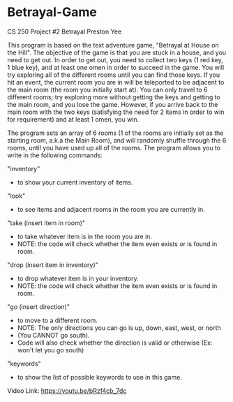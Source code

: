# Betrayal-Game
CS 250 Project #2 Betrayal
Preston Yee

This program is based on the text adventure game, "Betrayal at House on the Hill". The objective of the game is that you are stuck in a house, and you need to get out. In order to get out, you need to collect two keys (1 red key, 1 blue key), and at least one omen in order to succeed in the game. You will try exploring all of the different rooms until you can find those keys.  If you hit an event, the current room you are in will be teleported to be adjacent to the main room (the room you initially start at). You can only travel to 6 different rooms; try exploring more without getting the keys and getting to the main room, and you lose the game. However, if you arrive back to the main room with the two keys (satisfying the need for 2 items in order to win for requirement) and at least 1 omen, you win.

The program sets an array of 6 rooms (1 of the rooms are initially set as the starting room, a.k.a the Main Room), and will randomly shuffle through the 6 rooms, until you have used up all of the rooms. The program allows you to write in the following commands:

"inventory" 
- to show your current inventory of items.

"look" 
- to see items and adjacent rooms in the room you are currently in.

"take (insert item in room)" 
- to take whatever item is in the room you are in.
- NOTE: the code will check whether the item even exists or is found in room.

"drop (insert item in inventory)" 
- to drop whatever item is in your inventory.
- NOTE: the code will check whether the item even exists or is found in room.

"go (insert direction)" 
- to move to a different room.
- NOTE: The only directions you can go is up, down, east, west, or north 
- (You CANNOT go south).
- Code will also check whether the direction is valid or otherwise (Ex: won't let you go south)

"keywords"
- to show the list of possible keywords to use in this game.

Video Link: https://youtu.be/bRzf4cb_7dc
